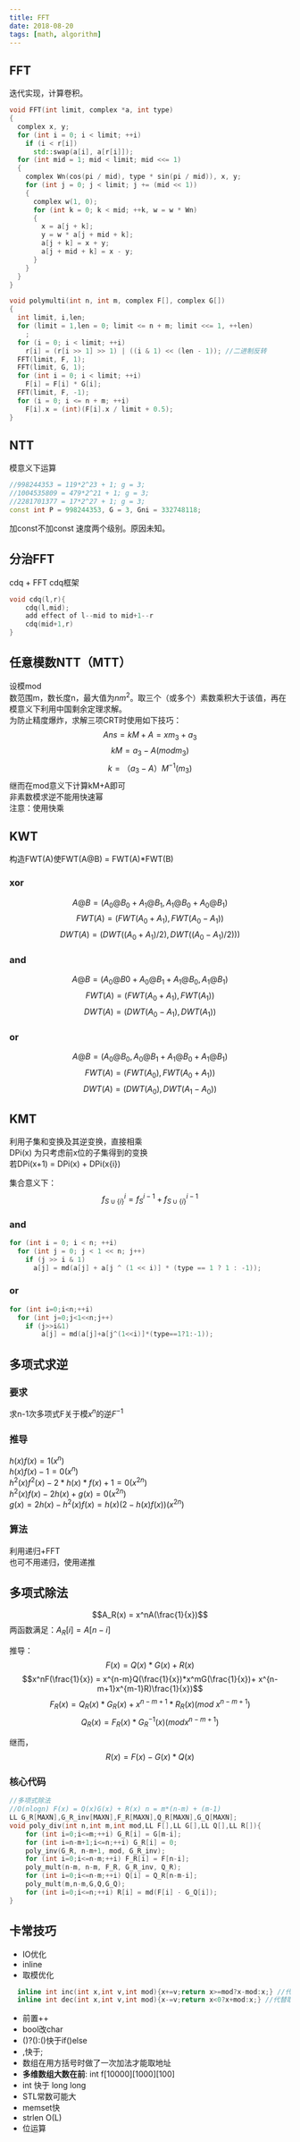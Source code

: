 ```yaml
---
title: FFT
date: 2018-08-20
tags: [math, algorithm]
---
```


## FFT

迭代实现，计算卷积。

<!--more-->

```C++
void FFT(int limit, complex *a, int type)
{
  complex x, y;
  for (int i = 0; i < limit; ++i)
    if (i < r[i])
      std::swap(a[i], a[r[i]]);
  for (int mid = 1; mid < limit; mid <<= 1)
  {
    complex Wn(cos(pi / mid), type * sin(pi / mid)), x, y;
    for (int j = 0; j < limit; j += (mid << 1))
    {
      complex w(1, 0);
      for (int k = 0; k < mid; ++k, w = w * Wn)
      {
        x = a[j + k];
        y = w * a[j + mid + k];
        a[j + k] = x + y;
        a[j + mid + k] = x - y;
      }
    }
  }
}

void polymulti(int n, int m, complex F[], complex G[])
{
  int limit, i,len;
  for (limit = 1,len = 0; limit <= n + m; limit <<= 1, ++len)
    ;
  for (i = 0; i < limit; ++i)
    r[i] = (r[i >> 1] >> 1) | ((i & 1) << (len - 1)); //二进制反转
  FFT(limit, F, 1);
  FFT(limit, G, 1);
  for (int i = 0; i < limit; ++i)
    F[i] = F[i] * G[i];
  FFT(limit, F, -1);
  for (i = 0; i <= n + m; ++i)
    F[i].x = (int)(F[i].x / limit + 0.5);
}
```

## NTT

模意义下运算

```C++
//998244353 = 119*2^23 + 1; g = 3;
//1004535809 = 479*2^21 + 1; g = 3;
//2281701377 = 17*2^27 + 1; g = 3;
const int P = 998244353, G = 3, Gni = 332748118;
```

加const不加const 速度两个级别。原因未知。

## 分治FFT

cdq + FFT
cdq框架

```C++
void cdq(l,r){
    cdq(l,mid);
    add effect of l--mid to mid+1--r
    cdq(mid+1,r)
}
```

## 任意模数NTT（MTT）

设模mod  
数范围m，数长度n，最大值为$nm^2$。取三个（或多个）素数乘积大于该值，再在模意义下利用中国剩余定理求解。  
为防止精度爆炸，求解三项CRT时使用如下技巧：  
$$Ans = kM+A = xm_3+a_3$$
$$kM = a_3-A (mod m_3)$$
$$k = （a_3-A）M^{-1} (m_3)$$
继而在mod意义下计算kM+A即可  
非素数模求逆不能用快速幂  
注意：使用快乘

## KWT

构造FWT(A)使FWT(A@B) = FWT(A)*FWT(B)

### xor

$$A@B = (A_0@B_0+A_1@B_1,A_1@B_0+A_0@B_1)$$
$$FWT(A) = (FWT(A_0+A_1),FWT(A_0-A_1))$$
$$DWT(A) = (DWT((A_0+A_1)/2),DWT((A_0-A_1)/2)))$$

### and

$$A@B = (A_0@B0+A_0@B_1+A_1@B_0,A_1@B_1)$$
$$FWT(A) = (FWT(A_0+A_1),FWT(A_1))$$
$$DWT(A) = (DWT(A_0-A_1),DWT(A_1))$$

### or

$$A@B = (A_0@B_0,A_0@B_1+A_1@B_0+A_1@B_1)$$
$$FWT(A) = (FWT(A_0),FWT(A_0+A_1))$$
$$DWT(A) = (DWT(A_0),DWT(A_1-A_0))$$

## KMT

利用子集和变换及其逆变换，直接相乘  
DPi(x) 为只考虑前x位的子集得到的变换  
若DPi(x+1) = DPi(x) + DPi(x\{i})  

集合意义下：
$$f_{S\cup\{i\}}^i = f_S^{i-1} + f_{S\cup\{i\}}^{i-1}$$

### and

```C++
for (int i = 0; i < n; ++i)
  for (int j = 0; j < 1 << n; j++)
    if (j >> i & 1)
      a[j] = md(a[j] + a[j ^ (1 << i)] * (type == 1 ? 1 : -1));
```

### or

```C++
for (int i=0;i<n;++i)
  for (int j=0;j<1<<n;j++)
    if (j>>i&1)
        a[j] = md(a[j]+a[j^(1<<i)]*(type==1?1:-1));
```

## 多项式求逆

### 要求

求n-1次多项式F关于模$x^{n}$的逆$F^{-1}$

### 推导

$h(x)f(x)=1 (x^n)$  
$h(x)f(x)-1 = 0 (x^n)$  
$h^2(x)f^2(x)-2*h(x)*f(x)+1 = 0 (x^{2n})$  
$h^2(x)f(x)-2h(x)+g(x) = 0 (x^{2n})$  
$g(x) = 2h(x)-h^2(x)f(x) = h(x)(2-h(x)f(x)) (x^{2n})$

### 算法

利用递归+FFT  
也可不用递归，使用递推

## 多项式除法

$$A_R(x) = x^nA(\frac{1}{x})$$
两函数满足：$A_R[i] = A[n-i]$

推导：
$$F(x) = Q(x)*G(x) + R(x)$$
$$x^nF(\frac{1}{x}) = x^{n-m}Q(\frac{1}{x})*x^mG(\frac{1}{x})+ x^{n-m+1}x^{m-1}R)\frac{1}{x})$$
$$F_R(x)=Q_R(x)*G_R(x)+x^{n-m+1}*R_R(x) (mod\ x^{n-m+1})$$
$$Q_R(x) = F_R(x)*G_R^{-1}(x) (mod x^{n-m+1})$$

继而，
$$R(x) = F(x) - G(x)*Q(x)$$

### 核心代码

```C++
//多项式除法
//O(nlogn) F(x) = Q(x)G(x) + R(x) n = m*(n-m) + (m-1)
LL G_R[MAXN],G_R_inv[MAXN],F_R[MAXN],Q_R[MAXN],G_Q[MAXN];
void poly_div(int n,int m,int mod,LL F[],LL G[],LL Q[],LL R[]){
    for (int i=0;i<=m;++i) G_R[i] = G[m-i];
    for (int i=n-m+1;i<=n;++i) G_R[i] = 0;
    poly_inv(G_R, n-m+1, mod, G_R_inv);
    for (int i=0;i<=n-m;++i) F_R[i] = F[n-i];
    poly_mult(n-m, n-m, F_R, G_R_inv, Q_R);
    for (int i=0;i<=n-m;++i) Q[i] = Q_R[n-m-i];
    poly_mult(m,n-m,G,Q,G_Q);
    for (int i=0;i<=n;++i) R[i] = md(F[i] - G_Q[i]);
}
```

## 卡常技巧

* IO优化
* inline
* 取模优化

```C++
  inline int inc(int x,int v,int mod){x+=v;return x>=mod?x-mod:x;} //代替取模+
  inline int dec(int x,int v,int mod){x-=v;return x<0?x+mod:x;} //代替取模-
```

* 前置++
* bool改char
* ()?():()快于if()else
* ,快于;
* 数组在用方括号时做了一次加法才能取地址
* **多维数组大数在前**: int f[10000][1000][100]
* int 快于 long long
* STL常数可能大
* memset快
* strlen O(L)
* 位运算